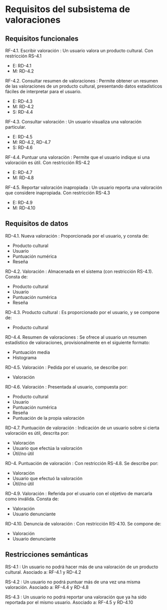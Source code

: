 # Requisitos del subsistema de valoraciones

## Requisitos funcionales

RF-4.1. Escribir valoración
: Un usuario valora un producto cultural. Con restricción RS-4.1

- E: RD-4.1
- M: RD-4.2

RF-4.2. Consultar resumen de valoraciones
: Permite obtener un resumen de las valoraciones de un producto cultural, presentando datos estadísticos fáciles de interpretar para el usuario.

- E: RD-4.3
- M: RD-4.2
- S: RD-4.4

RF-4.3. Consultar valoración
: Un usuario visualiza una valoración particular.

- E: RD-4.5
- M: RD-4.2, RD-4.7
- S: RD-4.6

RF-4.4. Puntuar una valoración
: Permite que el usuario indique si una valoración es útil. Con restricción RS-4.2

- E: RD-4.7
- M: RD-4.8

RF-4.5. Reportar valoración inapropiada
: Un usuario reporta una valoración que considere inapropiada. Con restricción RS-4.3

- E: RD-4.9
- M: RD-4.10

 
## Requisitos de datos

RD-4.1. Nueva valoración
: Proporcionada por el usuario, y consta de:

- Producto cultural
- Usuario
- Puntuación numérica
- Reseña

RD-4.2. Valoración
: Almacenada en el sistema (con restricción RS-4.1). Consta de:

- Producto cultural
- Usuario
- Puntuación numérica
- Reseña

RD-4.3. Producto cultural
: Es proporcionado por el usuario, y se compone de:

- Producto cultural

RD-4.4. Resumen de valoraciones
: Se ofrece al usuario un resumen estadístico de valoraciones, provisionalmente en el siguiente formato:

- Puntuación media
- Histograma

RD-4.5. Valoración
: Pedida por el usuario, se describe por:

- Valoración

RD-4.6. Valoración
: Presentada al usuario, compuesta por:

- Producto cultural
- Usuario
- Puntuación numérica
- Reseña
- Puntuación de la propia valoración

RD-4.7. Puntuación de valoración
: Indicación de un usuario sobre si cierta valoración es útil, descrita por:

- Valoración
- Usuario que efectúa la valoración
- Útil/no útil

RD-4. Puntuación de valoración
: Con restricción RS-4.8. Se describe por:

- Valoración
- Usuario que efectuó la valoración
- Útil/no útil

RD-4.9. Valoración
: Referida por el usuario con el objetivo de marcarla como inválida. Consta de:

- Valoración
- Usuario denunciante

RD-4.10. Denuncia de valoración
: Con restricción RS-4.10. Se compone de:

- Valoración
- Usuario denunciante


## Restricciones semánticas

RS-4.1
: Un usuario no podrá hacer más de una valoración de un producto cultural. Asociado a: RF-4.1 y RD-4.2

RS-4.2
: Un usuario no podrá puntuar más de una vez una misma valoración. Asociado a: RF-4.4 y RD-4.8

RS-4.3
: Un usuario no podrá reportar una valoración que ya ha sido reportada por el mismo usuario. Asociado a: RF-4.5 y RD-4.10

